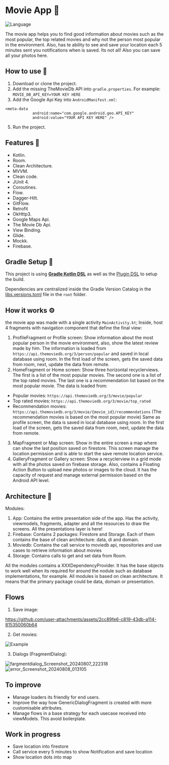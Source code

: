 # Movie App 🤖

 ![Language](https://img.shields.io/github/languages/top/cortinico/kotlin-android-template?color=blue&logo=kotlin)

The movie app helps you to find good information about movies such as the most popular, the top related movies and why not the person most popular in the environment. Also, has te ability to see and save your location each 5 minutes sent you notifications when is saved. Its not all! Also you can save all your photos here.

## How to use 👣

1. Download or clone the project.
2. Add the missing TheMovieDb API into `gradle.properties`. For example:
   ```MOVIE_DB_API_KEY=YOUR KEY HERE```
4. Add the Google Api Key into `AndroidManifest.xml`:
```
<meta-data
            android:name="com.google.android.geo.API_KEY"
            android:value="YOUR API KEY HERE" />
```
5. Run the project.

## Features 🎨

- Kotlin.
- Room.
- Clean Architecture.
- MVVM.
- Clean code.
- JUnit 4.
- Coroutines.
- Flow.
- Dagger-Hilt.
- GitFlow.
- Retrofit
- OkHttp3.
- Google Maps Api.
- The Movie Db Api.
- View Binding.
- Glide.
- Mockk.
- Firebase.

## Gradle Setup 🐘

This project is using [**Gradle Kotlin DSL**](https://docs.gradle.org/current/userguide/kotlin_dsl.html) as well as the [Plugin DSL](https://docs.gradle.org/current/userguide/plugins.html#sec:plugins_block) to setup the build.

Dependencies are centralized inside the Gradle Version Catalog in the [libs.versions.toml](gradle/libs.versions.toml) file in the `root` folder.


## How it works ⚙️

the movie app was made with a single activity `MainActivity.kt`; Inside, host 4 fragments with navigation component that define the final view:

1. ProfileFragment or Profile screen: Show information about the most popular person in the movie environment, also, show the latest review made by him. The information is loaded from `https://api.themoviedb.org/3/person/popular` and saved in local database using room. In the first load of the screen, gets the saved data from room, next, update the data from remote.
2. HomeFragment or Home screen: Show three horizontal recyclerviews. The first is a list of the most popular movies. The second one is a list of the top rated movies. The last one is a recommendation list based on the most popular movie. The data is loaded from:
- Popular movies: `https://api.themoviedb.org/3/movie/popular`
- Top rated movies: `https://api.themoviedb.org/3/movie/top_rated`
- Recommendation movies: `https://api.themoviedb.org/3/movie/{movie_id}/recommendations` (The recommendation movies is based on the most popular movie)
  Same as profile screen, the data is saved in local database using room. In the first load of the screen, gets the saved data from room, next, update the data from remote.
3. MapFragment or Map screen: Show in the entire screen a map where can show the last position saved on firestore. This screen manage the location permission and is able to start the save remote location service.
4. GalleryFragment or Gallery screen: Show a recyclerview in a grid mode with all the photos saved on firebase storage. Also, contains a Floating Action Button to upload new photos or images to the cloud. It has the capacity of request and manage external permission based on the Android API level.

## Architecture 🚀

Modules:
1. App: Contains the entire presentation side of the app. Has the activity, viewmodels, fragments, adapter and all the resources to draw the screens. All the presentations layer is here!
2. Firebase: Contains 2 packages: Firestore and Storage. Each of them contains the base of clean architecture: data, di and domain.
3. Moviedb: Contains the call service to moviedb api, repositories and use cases to retrieve information about movies 
4. Storage: Contains calls to get and set data from Room.

All the modules contains a XXXDependencyProvider. It has the base objects to work well when its required for around the nodule such as database implementations, for example.
All modules is based on clean architecture. It means that the primary package could be data, domain or presentation.


## Flows

1. Save image: 

https://github.com/user-attachments/assets/2cc89fe6-c819-43db-a114-815350060b64

2. Get movies:

![Example](https://github.com/user-attachments/assets/69188540-55ae-4b02-a1f7-d656de7da3d8)

3. Dialogs (FragmentDialog):

![fargmentdialog_Screenshot_20240807_222318](https://github.com/user-attachments/assets/923e5cf8-c632-43bf-bae9-112fce8f6d25)
![error_Screenshot_20240808_013105](https://github.com/user-attachments/assets/31bdb129-f8e2-4bc4-8fbe-edaef89d54c7)


## To improve

- Manage loaders its friendly for end users.
- Improve the way how GenericDialogFragment is created with more customisable attributes.
- Manage flows in a base strategy for each usecase received into viewModels. This avoid boilerplate.


## Work in progress

- Save location into firestore
- Call service every 5 minutes to show Notification and save location
- Show location dots into map

